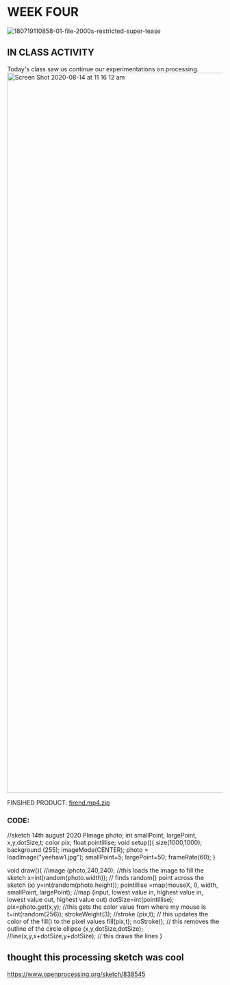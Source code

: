 # WEEK FOUR 
![180719110858-01-file-2000s-restricted-super-tease](https://user-images.githubusercontent.com/68723190/96998718-b1072f00-157f-11eb-93a4-4b6c28ffa32f.jpg)

## IN CLASS ACTIVITY 
Today's class saw us continue our experimentations on processing.
<img width="1680" alt="Screen Shot 2020-08-14 at 11 16 12 am" src="https://user-images.githubusercontent.com/68723190/96999692-5242b500-1581-11eb-94a0-9d4ad17c55a4.png">


FINSIHED PRODUCT:
[firend.mp4.zip](https://github.com/mabryson/slavetoalg/files/5429208/firend.mp4.zip)



### CODE: 
//sketch 14th august 2020
PImage photo;
int smallPoint, largePoint, x,y,dotSize,t;
color pix;
float pointillise;
void setup(){
size(1000,1000);
background (255);
imageMode(CENTER);
photo = loadImage("yeehaw1.jpg");
smallPoint=5;
largePoint=50;
frameRate(60);
}

void draw(){
//image (photo,240,240); //this loads the image to fill the sketch
x=int(random(photo.width)); // finds random() point across the sketch (x)
y=int(random(photo.height)); 
pointillise =map(mouseX, 0, width, smallPoint, largePoint); //map (input, lowest value in, highest value in, lowest value out, highest value out)
dotSize=int(pointillise);
pix=photo.get(x,y); //this gets the color value from where my mouse is
t=int(random(256));
strokeWeight(3);
//stroke (pix,t); // this updates the color of the fill() to the pixel values
fill(pix,t); 
noStroke(); // this removes the outline of the circle 
ellipse (x,y,dotSize,dotSize);
//line(x,y,x+dotSize,y+dotSize); // this draws the lines
}
## thought this processing sketch was cool 
https://www.openprocessing.org/sketch/838545
